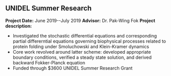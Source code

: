## UNIDEL Summer Research

**Project Date:** June 2019--July 2019
**Advisor:** Dr. Pak-Wing Fok
**Project description:** 

- Investigated the stochastic differential equations and corresponding partial differerntial equations governing biophysical processes related to protein folding under Smoluchowski and Klein-Kramer dynamics
- Core work revolved around latter scheme: developed appropriate boundary conditions, verified a steady state solution, and derived backward Fokker-Planck equation
- Funded through $3600 UNIDEL Summer Research Grant

